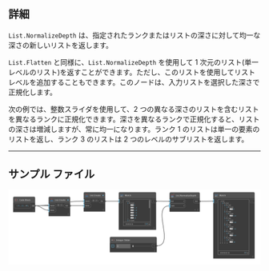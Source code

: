 ## 詳細
`List.NormalizeDepth` は、指定されたランクまたはリストの深さに対して均一な深さの新しいリストを返します。

`List.Flatten` と同様に、`List.NormalizeDepth` を使用して 1 次元のリスト(単一レベルのリスト)を返すことができます。ただし、このリストを使用してリスト レベルを追加することもできます。このノードは、入力リストを選択した深さで正規化します。

次の例では、整数スライダを使用して、2 つの異なる深さのリストを含むリストを異なるランクに正規化できます。深さを異なるランクで正規化すると、リストの深さは増減しますが、常に均一になります。ランク 1 のリストは単一の要素のリストを返し、ランク 3 のリストは 2 つのレベルのサブリストを返します。
___
## サンプル ファイル

![List.NormalizeDepth](./DSCore.List.NormalizeDepth_img.jpg)
